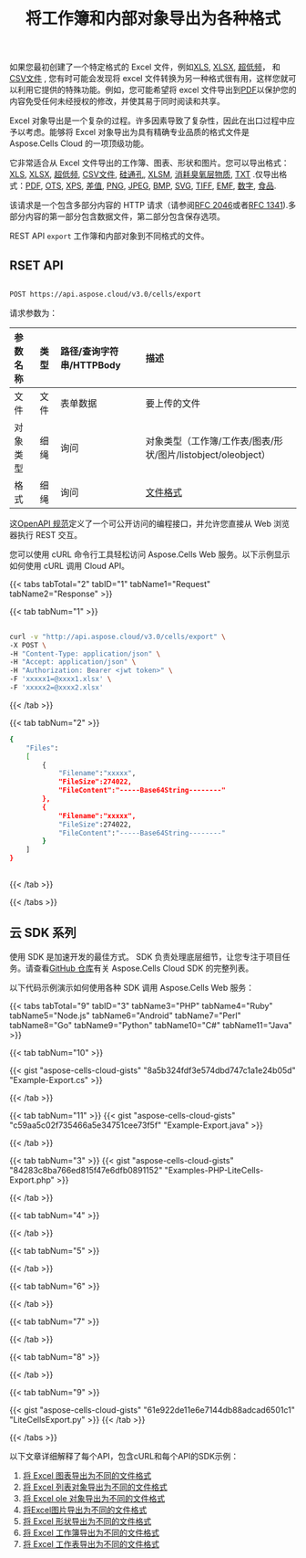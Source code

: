 ﻿---
title: 将工作簿和内部对象导出为各种格式
second_title: Aspose.Cells Cloud Documen
linktitle: 出口
type: docs
url: /zh/export/
keywords: Export workbook and internal objects to kinds of format files
description: Aspose.Cells Cloud REST API 支持将 Excel 文件和内部对象导出为各种格式文件。 SDK支持多种开发语言。它们包括 Android、C#、Go、Java、NodeJS、Perl、PHP、Python、Ruby 和 swift
weight: 31
---
如果您最初创建了一个特定格式的 Excel 文件，例如[XLS](https://docs.fileformat.com/spreadsheet/xls/), [XLSX](https://docs.fileformat.com/spreadsheet/xlsx/), [超低频](https://docs.fileformat.com/spreadsheet/xlsb/)， 和[CSV文件](https://docs.fileformat.com/spreadsheet/csv/) , 您有时可能会发现将 excel 文件转换为另一种格式很有用，这样您就可以利用它提供的特殊功能。例如，您可能希望将 excel 文件导出到[PDF](https://docs.fileformat.com/pdf/)以保护您的内容免受任何未经授权的修改，并使其易于同时阅读和共享。

Excel 对象导出是一个复杂的过程。许多因素导致了复杂性，因此在出口过程中应予以考虑。能够将 Excel 对象导出为具有精确专业品质的格式文件是 Aspose.Cells Cloud 的一项顶级功能。

它非常适合从 Excel 文件导出的工作簿、图表、形状和图片。您可以导出格式：[XLS](https://docs.fileformat.com/spreadsheet/xls/), [XLSX](https://docs.fileformat.com/spreadsheet/xlsx/), [超低频](https://docs.fileformat.com/spreadsheet/xlsb/), [CSV文件](https://docs.fileformat.com/spreadsheet/csv/), [硅通孔](https://docs.fileformat.com/spreadsheet/tsv/), [XLSM](https://docs.fileformat.com/spreadsheet/xlsm/), [消耗臭氧层物质](https://docs.fileformat.com/spreadsheet/ods/), [TXT](https://docs.fileformat.com/word-processing/txt/) .仅导出格式：[PDF](https://docs.fileformat.com/pdf/), [OTS](https://docs.fileformat.com/spreadsheet/ots/), [XPS](https://docs.fileformat.com/page-description-language/xps/), [差值](https://docs.fileformat.com/spreadsheet/dif/), [PNG](https://docs.fileformat.com/Image/png/), [JPEG](https://docs.fileformat.com/image/jpeg/), [BMP](https://docs.fileformat.com/image/bmp/), [SVG](https://docs.fileformat.com/page-description-language/svg/), [TIFF](https://docs.fileformat.com/image/tiff/), [EMF](https://docs.fileformat.com/image/emf/), [数字](https://docs.fileformat.com/spreadsheet/numbers/), [食品](https://docs.fileformat.com/spreadsheet/fods/).

该请求是一个包含多部分内容的 HTTP 请求（请参阅[RFC 2046](http://tools.ietf.org/html/rfc2046#page-17)或者[RFC 1341](http://www.w3.org/Protocols/rfc1341/7_2_Multipart.html)).多部分内容的第一部分包含数据文件，第二部分包含保存选项。

REST API `export` 工作簿和内部对象到不同格式的文件。

## RSET API

```bash

POST https://api.aspose.cloud/v3.0/cells/export

```

请求参数为：
 
|参数名称|类型|路径/查询字符串/HTTPBody|描述|
|:- |:- |:- |:- |
|文件|文件|表单数据|要上传的文件|
|对象类型|细绳|询问|对象类型（工作簿/工作表/图表/形状/图片/listobject/oleobject）|
|格式|细绳|询问|[文件格式](/cells/zh/supported-file-formats/)  |
 
这[OpenAPI 规范](https://apireference.aspose.cloud/cells/#/LiteCells/PostExport)定义了一个可公开访问的编程接口，并允许您直接从 Web 浏览器执行 REST 交互。
 
您可以使用 cURL 命令行工具轻松访问 Aspose.Cells Web 服务。以下示例显示如何使用 cURL 调用 Cloud API。
 
{{< tabs tabTotal="2" tabID="1" tabName1="Request" tabName2="Response" >}}
 
{{< tab tabNum="1" >}}
 
```bash
 
curl -v "http://api.aspose.cloud/v3.0/cells/export" \
-X POST \
-H "Content-Type: application/json" \
-H "Accept: application/json" \
-H "Authorization: Bearer <jwt token>" \
-F 'xxxxx1=@xxxx1.xlsx' \
-F 'xxxxx2=@xxxx2.xlsx' 
```
 
{{< /tab >}}
 
{{< tab tabNum="2" >}}
 
```bash
{
    "Files":
    [
        { 
            "Filename":"xxxxx",
            "FileSize":274022,
            "FileContent":"-----Base64String--------"
        },
        { 
            "Filename":"xxxxx",
            "FileSize":274022,
            "FileContent":"-----Base64String--------"
        }
    ]
}
 
```
 
{{< /tab >}}
 
{{< /tabs >}}
 
## 云 SDK 系列


使用 SDK 是加速开发的最佳方式。 SDK 负责处理底层细节，让您专注于项目任务。请查看[GitHub 仓库](https://github.com/aspose-cells-cloud)有关 Aspose.Cells Cloud SDK 的完整列表。

以下代码示例演示如何使用各种 SDK 调用 Aspose.Cells Web 服务：


{{< tabs tabTotal="9" tabID="3" tabName3="PHP" tabName4="Ruby" tabName5="Node.js" tabName6="Android" tabName7="Perl" tabName8="Go" tabName9="Python" tabName10="C#" tabName11="Java" >}}

{{< tab tabNum="10" >}}

{{< gist "aspose-cells-cloud-gists" "8a5b324fdf3e574dbd747c1a1e24b05d" "Example-Export.cs" >}}

{{< /tab >}}

{{< tab tabNum="11" >}}
{{< gist "aspose-cells-cloud-gists" "c59aa5c02f735466a5e34751cee73f5f" "Example-Export.java" >}}

{{< /tab >}}

{{< tab tabNum="3" >}}
{{< gist "aspose-cells-cloud-gists" "84283c8ba766ed815f47e6dfb0891152" "Examples-PHP-LiteCells-Export.php" >}}


{{< /tab >}}

{{< tab tabNum="4" >}}


{{< /tab >}}

{{< tab tabNum="5" >}}


{{< /tab >}}

{{< tab tabNum="6" >}}


{{< /tab >}}

{{< tab tabNum="7" >}}


{{< /tab >}}

{{< tab tabNum="8" >}}


{{< /tab >}}

{{< tab tabNum="9" >}}

{{< gist "aspose-cells-cloud-gists" "61e922de11e6e7144db88adcad6501c1" "LiteCellsExport.py" >}}
{{< /tab >}}

{{< /tabs >}}


以下文章详细解释了每个API，包含cURL和每个API的SDK示例：


1. [将 Excel 图表导出为不同的文件格式](/cells/zh/export/excel-chart-to-different-formats/)
2. [将 Excel 列表对象导出为不同的文件格式](/cells/zh/export/excel-listobject-to-different-formats/)
3. [将 Excel ole 对象导出为不同的文件格式](/cells/zh/export/excel-ole-object/)
4. [将Excel图片导出为不同的文件格式](/cells/zh/export/excel-picture-to-different-formats/)
5. [将 Excel 形状导出为不同的文件格式](/cells/zh/export/excel-shape-to-different-formats/)
6. [将 Excel 工作簿导出为不同的文件格式](/cells/zh/export/excel-to-different-formats/)
7. [将 Excel 工作表导出为不同的文件格式](/cells/zh/export/excel-worksheet-to-different-formats//)
